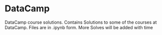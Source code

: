# DataCamp
DataCamp course solutions.
Contains Solutions to some of the courses at DataCamp.
Files are in .ipynb form.
More Solves will be added with time
